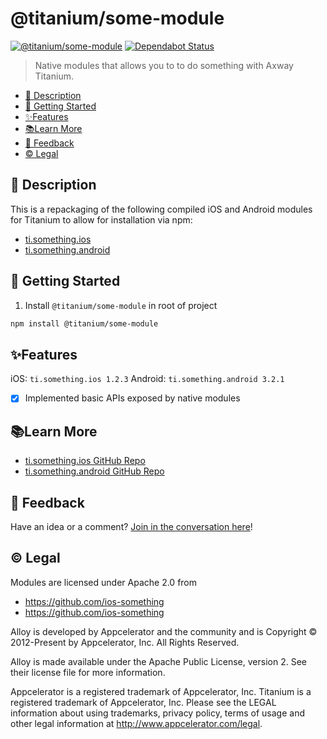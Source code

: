 # @titanium/some-module

[![@titanium/some-module](https://img.shields.io/npm/v/@titanium/some-module.png)](https://www.npmjs.com/package/@titanium/some-module)
[![Dependabot Status](https://api.dependabot.com/badges/status?host=github&repo=brentonhouse/titanium-module-template)](https://dependabot.com)

> Native modules that allows you to to do something with Axway Titanium.

* [📝 Description](#-description)
* [🚀 Getting Started](#-getting-started)
* [✨Features](#features)
* [📚Learn More](#learn-more)
* [📣 Feedback](#-feedback)
* [©️ Legal](#️-legal)


## 📝 Description

This is a repackaging of the following compiled iOS and Android modules for Titanium to allow for installation via npm: 

 - [ti.something.ios](https://github.com/ios-something)
 - [ti.something.android](https://github.com/ios-something)

## 🚀 Getting Started

1. Install `@titanium/some-module` in root of project

```bash
npm install @titanium/some-module
```

## ✨Features

iOS: `ti.something.ios 1.2.3`
Android: `ti.something.android 3.2.1`


* [x] Implemented basic APIs exposed by native modules


## 📚Learn More

- [ti.something.ios GitHub Repo](https://github.com/ios-something)
- [ti.something.android GitHub Repo](https://github.com/ios-something)

## 📣 Feedback

Have an idea or a comment?  [Join in the conversation here](https://github.com/brentonhouse/titanium-module-template/issues)! 

## ©️ Legal

Modules are licensed under Apache 2.0 from

- https://github.com/ios-something
- https://github.com/ios-something

Alloy is developed by Appcelerator and the community and is Copyright © 2012-Present by Appcelerator, Inc. All Rights Reserved.

Alloy is made available under the Apache Public License, version 2. See their license file for more information.

Appcelerator is a registered trademark of Appcelerator, Inc. Titanium is a registered trademark of Appcelerator, Inc. Please see the LEGAL information about using trademarks, privacy policy, terms of usage and other legal information at http://www.appcelerator.com/legal.